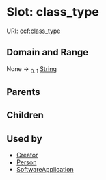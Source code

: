 
# Slot: class_type




URI: [ccf:class_type](http://purl.org/ccf/class_type)


## Domain and Range

None &#8594;  <sub>0..1</sub> [String](types/String.md)

## Parents


## Children


## Used by

 * [Creator](Creator.md)
 * [Person](Person.md)
 * [SoftwareApplication](SoftwareApplication.md)
